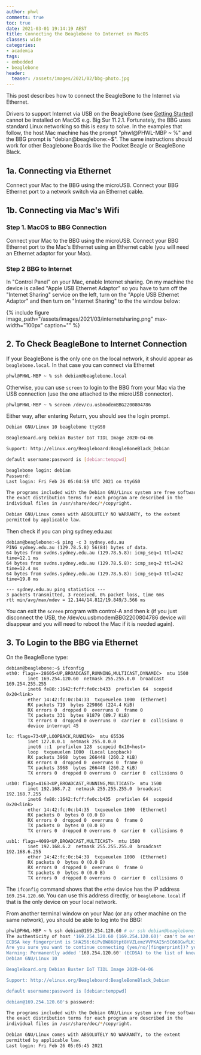 ```yaml
---
author: phwl
comments: true
toc: true
date: 2021-03-01 19:14:19 AEST
title: Connecting the Beaglebone to Internet on MacOS
classes: wide
categories:
- academia
tags:
- embedded
- beaglebone
header:
  teaser: /assets/images/2021/02/bbg-photo.jpg
---
```

This post describes how to connect the BeagleBone to the Internet via
Ethernet.

Drivers to support Internet via USB on the BeagleBone (see [Getting
Started](https://beagleboard.org/getting-started)) cannot be installed
on MacOS e.g. Big Sur 11.2.1. Fortunately, the BBG uses standard Linux
networking so this is easy to solve.  In the examples that
follow, the host Mac machine has the prompt "phwl@PHWL-MBP ~ %" and
the BBG prompt is "debian@beaglebone:~$". The same instructions should 
work for other Beaglebone Boards like the Pocket Beagle or BeagleBone
Black.

## 1a. Connecting via Ethernet

Connect your Mac to the BBG using the microUSB. Connect your BBG Ethernet port to a network switch via an Ethernet cable. 

## 1b. Connecting via Mac's Wifi
 
### Step 1. MacOS to BBG Connection 
Connect your Mac to the BBG using the microUSB. Connect your BBG Ethernet port to the Mac's Ethernet using an Ethernet cable (you will need an Ethernet adaptor for your Mac). 

### Step 2 BBG to Internet

In "Control Panel" on your Mac, enable Internet sharing. On my machine the device is called
"Apple USB Ethernet Adaptor" so you have to turn off the "Internet Sharing" service on the left, turn on the "Apple USB Ethernet Adaptor" and then turn on "Internet Sharing" to the the window below:

{% include figure image_path="/assets/images/2021/03/internetsharing.png" max-width="100px" caption="" %}

## 2. To Check BeagleBone to Internet Connection
If your BeagleBone is the only one on the local network, it should appear as
```beaglebone.local```. In that case you can connect via Ethernet
``` sh
phwl@PHWL-MBP ~ % ssh debian@beaglebone.local
```

Otherwise, you can use ```screen``` to login to the BBG from your Mac via
the USB connection (use the one attached to the microUSB connector).
``` sh
phwl@PHWL-MBP ~ % screen /dev/cu.usbmodemBBG2200804786
```

Either way, after entering Return, you should see the login prompt.

``` sh
Debian GNU/Linux 10 beaglebone ttyGS0

BeagleBoard.org Debian Buster IoT TIDL Image 2020-04-06

Support: http://elinux.org/Beagleboard:BeagleBoneBlack_Debian

default username:password is [debian:temppwd]

beaglebone login: debian
Password: 
Last login: Fri Feb 26 05:04:59 UTC 2021 on ttyGS0

The programs included with the Debian GNU/Linux system are free software;
the exact distribution terms for each program are described in the
individual files in /usr/share/doc/*/copyright.

Debian GNU/Linux comes with ABSOLUTELY NO WARRANTY, to the extent
permitted by applicable law.
```


Then check if you can ping sydney.edu.au:

```
debian@beaglebone:~$ ping -c 3 sydney.edu.au
PING sydney.edu.au (129.78.5.8) 56(84) bytes of data.
64 bytes from svdns.sydney.edu.au (129.78.5.8): icmp_seq=1 ttl=242 time=12.1 ms
64 bytes from svdns.sydney.edu.au (129.78.5.8): icmp_seq=2 ttl=242 time=12.4 ms
64 bytes from svdns.sydney.edu.au (129.78.5.8): icmp_seq=3 ttl=242 time=19.8 ms

--- sydney.edu.au ping statistics ---
3 packets transmitted, 3 received, 0% packet loss, time 6ms
rtt min/avg/max/mdev = 12.144/14.812/19.849/3.566 ms
```

You can exit the ```screen``` program with control-A and then k (if you just disconnect the USB, the /dev/cu.usbmodemBBG2200804786 device will disappear and you will need to reboot the Mac if it is needed again). 

## 3. To Login to the BBG via Ethernet
On the BeagleBone type:
```
debian@beaglebone:~$ ifconfig
eth0: flags=-28605<UP,BROADCAST,RUNNING,MULTICAST,DYNAMIC>  mtu 1500
        inet 169.254.120.60  netmask 255.255.0.0  broadcast 169.254.255.255
        inet6 fe80::1642:fcff:fe0c:b433  prefixlen 64  scopeid 0x20<link>
        ether 14:42:fc:0c:b4:33  txqueuelen 1000  (Ethernet)
        RX packets 719  bytes 229866 (224.4 KiB)
        RX errors 0  dropped 0  overruns 0  frame 0
        TX packets 331  bytes 91879 (89.7 KiB)
        TX errors 0  dropped 0 overruns 0  carrier 0  collisions 0
        device interrupt 45

lo: flags=73<UP,LOOPBACK,RUNNING>  mtu 65536
        inet 127.0.0.1  netmask 255.0.0.0
        inet6 ::1  prefixlen 128  scopeid 0x10<host>
        loop  txqueuelen 1000  (Local Loopback)
        RX packets 3968  bytes 266448 (260.2 KiB)
        RX errors 0  dropped 0  overruns 0  frame 0
        TX packets 3968  bytes 266448 (260.2 KiB)
        TX errors 0  dropped 0 overruns 0  carrier 0  collisions 0

usb0: flags=4163<UP,BROADCAST,RUNNING,MULTICAST>  mtu 1500
        inet 192.168.7.2  netmask 255.255.255.0  broadcast 192.168.7.255
        inet6 fe80::1642:fcff:fe0c:b435  prefixlen 64  scopeid 0x20<link>
        ether 14:42:fc:0c:b4:35  txqueuelen 1000  (Ethernet)
        RX packets 0  bytes 0 (0.0 B)
        RX errors 0  dropped 0  overruns 0  frame 0
        TX packets 0  bytes 0 (0.0 B)
        TX errors 0  dropped 0 overruns 0  carrier 0  collisions 0

usb1: flags=4099<UP,BROADCAST,MULTICAST>  mtu 1500
        inet 192.168.6.2  netmask 255.255.255.0  broadcast 192.168.6.255
        ether 14:42:fc:0c:b4:39  txqueuelen 1000  (Ethernet)
        RX packets 0  bytes 0 (0.0 B)
        RX errors 0  dropped 0  overruns 0  frame 0
        TX packets 0  bytes 0 (0.0 B)
        TX errors 0  dropped 0 overruns 0  carrier 0  collisions 0
```

The ```ifconfig``` command shows that the ```eth0``` device has the IP address ```169.254.120.60```. You can use this address directly, or ```beaglebone.local``` if that is the only device on your local network.

From another terminal window on your Mac (or any other machine on the same network), you should be able to log into the BBG:
``` sh
phwl@PHWL-MBP ~ % ssh debian@169.254.120.60 # or ssh debian@beaglebone.local
The authenticity of host '169.254.120.60 (169.254.120.60)' can't be established.
ECDSA key fingerprint is SHA256:6iPvBW868tpt8HVZLemzVVPKAI5n5C669GwfLKiws34.
Are you sure you want to continue connecting (yes/no/[fingerprint])? yes
Warning: Permanently added '169.254.120.60' (ECDSA) to the list of known hosts.
Debian GNU/Linux 10

BeagleBoard.org Debian Buster IoT TIDL Image 2020-04-06

Support: http://elinux.org/Beagleboard:BeagleBoneBlack_Debian

default username:password is [debian:temppwd]

debian@169.254.120.60's password: 

The programs included with the Debian GNU/Linux system are free software;
the exact distribution terms for each program are described in the
individual files in /usr/share/doc/*/copyright.

Debian GNU/Linux comes with ABSOLUTELY NO WARRANTY, to the extent
permitted by applicable law.
Last login: Fri Feb 26 05:05:45 2021
```


